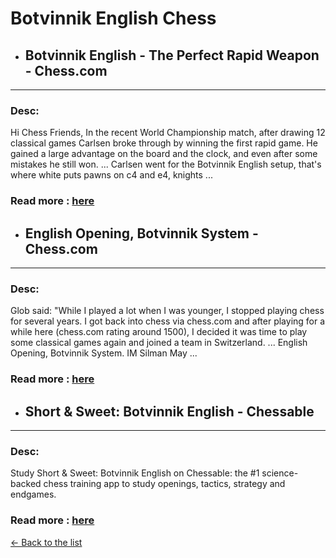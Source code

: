 # Botvinnik English Chess
- ## **Botvinnik English - The Perfect Rapid Weapon - Chess.com** 

---
### Desc: 
 Hi Chess Friends, In the recent World Championship match, after drawing 12 classical games Carlsen broke through by winning the first rapid game. He gained a large advantage on the board and the clock, and even after some mistakes he still won. ... Carlsen went for the Botvinnik English setup, that's where white puts pawns on c4 and e4, knights ... 
### Read more : [here](https://www.chess.com/blog/CoachJKane/botvinik-english-the-perfect-rapid-weapon) 
- ## **English Opening, Botvinnik System - Chess.com** 

---
### Desc: 
 Glob said: "While I played a lot when I was younger, I stopped playing chess for several years. I got back into chess via chess.com and after playing for a while here (chess.com rating around 1500), I decided it was time to play some classical games again and joined a team in Switzerland. ... English Opening, Botvinnik System. IM Silman May ... 
### Read more : [here](https://www.chess.com/article/view/english-opening-botvinnik-system) 
- ## **Short & Sweet: Botvinnik English - Chessable** 

---
### Desc: 
 Study Short & Sweet: Botvinnik English on Chessable: the #1 science-backed chess training app to study openings, tactics, strategy and endgames. 
### Read more : [here](https://www.chessable.com/short-sweet-botvinnik-english/course/51996/) 


[← Back to the list](../chess-openings.md)